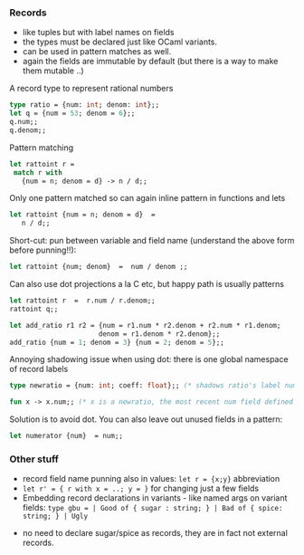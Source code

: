 
### Records
  - like tuples but with label names on fields
  - the types must be declared just like OCaml variants.
  - can be used in pattern matches as well.
  - again the fields are immutable by default (but there is a way to make them mutable ..)

A record type to represent rational numbers

```ocaml
type ratio = {num: int; denom: int};;
let q = {num = 53; denom = 6};;
q.num;;
q.denom;;
```

Pattern matching
```ocaml
let rattoint r =
 match r with
   {num = n; denom = d} -> n / d;;
```

Only one pattern matched so can again inline pattern in functions and lets
```ocaml
let rattoint {num = n; denom = d}  =
   n / d;;
```

Short-cut: pun between variable and field name (understand the above form before punning!!):

```ocaml
let rattoint {num; denom}  =  num / denom ;;
```


Can also use dot projections a la C etc, but happy path is usually patterns
```ocaml
let rattoint r  =  r.num / r.denom;;
rattoint q;;
```

```ocaml
let add_ratio r1 r2 = {num = r1.num * r2.denom + r2.num * r1.denom; 
                      denom = r1.denom * r2.denom};;
add_ratio {num = 1; denom = 3} {num = 2; denom = 5};;
```

Annoying shadowing issue when using dot: there is one global namespace of record labels
```ocaml
type newratio = {num: int; coeff: float};; (* shadows ratio's label num *)

fun x -> x.num;; (* x is a newratio, the most recent num field defined *)
```
Solution is to avoid dot.  You can also leave out unused fields in a pattern:

```ocaml
let numerator {num}  = num;;
```


### Other stuff

* record field name punning also in values: `let r = {x;y}` abbreviation
* `let r' = { r with x = ..; y = }`  for changing just a few fields
* Embedding record declarations in variants - like named args on variant fields:
`type gbu = | Good of { sugar : string; } | Bad of { spice: string; } | Ugly`
 - no need to declare sugar/spice as records, they are in fact not external records.
